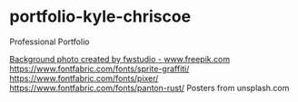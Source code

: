 # portfolio-kyle-chriscoe
Professional Portfolio

<a href="https://www.freepik.com/photos/background">Background photo created by fwstudio - www.freepik.com</a>
https://www.fontfabric.com/fonts/sprite-graffiti/
https://www.fontfabric.com/fonts/pixer/
https://www.fontfabric.com/fonts/panton-rust/
Posters from unsplash.com
